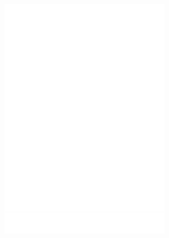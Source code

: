 ![Metrics](https://github.com/MelchiorKokernoot/MelchiorKokernoot/blob/main/metrics.svg)
![Metrics](https://github.com/MelchiorKokernoot/MelchiorKokernoot/blob/main/metrics.personal.achievements.svg)
